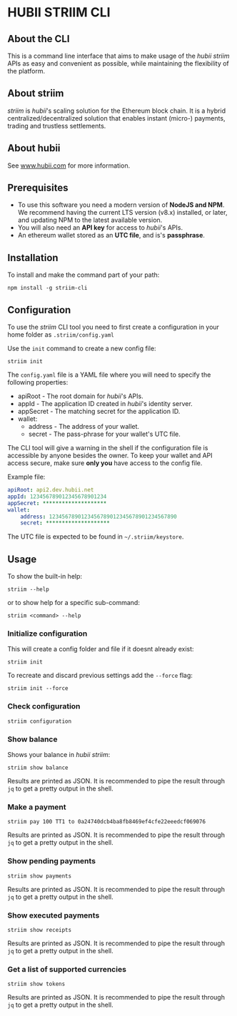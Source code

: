 # HUBII STRIIM CLI

## About the CLI

This is a command line interface that aims to make usage of the _hubii striim_ APIs as
easy and convenient as possible, while maintaining the flexibility of the 
platform.

## About striim

_striim_ is _hubii_'s scaling solution for the Ethereum block chain. It is a
hybrid centralized/decentralized solution that enables instant 
(micro-) payments, trading and trustless settlements.

## About hubii

See www.hubii.com for more information.

## Prerequisites

* To use this software you need a modern version of **NodeJS and NPM**.
  We recommend having the current LTS version (v8.x) installed, or
  later, and updating NPM to the latest available version.
* You will also need an **API key** for access to _hubii_'s APIs.
* An ethereum wallet stored as an **UTC file**, and is's **passphrase**.

## Installation

To install and make the command part of your path:

    npm install -g striim-cli

## Configuration

To use the _striim_ CLI tool you need to first create a configuration in your
home folder as `.striim/config.yaml`

Use the `init` command to create a new config file:

    striim init

The `config.yaml` file is a YAML file where you will need to specify the 
following properties:

- apiRoot - The root domain for _hubii_'s APIs.
- appId - The application ID created in _hubii_'s identity server.
- appSecret - The matching secret for the application ID.
- wallet:
    - address - The address of your wallet.
    - secret - The pass-phrase for your wallet's UTC file.

The CLI tool will give a warning in the shell if the configuration file is 
accessible by anyone besides the owner. To keep your wallet and API access 
secure, make sure **only you** have access to the config file.

Example file:
    
```yaml
apiRoot: api2.dev.hubii.net
appId: 123456789012345678901234
appSecret: ********************
wallet:
    address: 1234567890123456789012345678901234567890
    secret: ********************
```

The UTC file is expected to be found in `~/.striim/keystore`.

## Usage

To show the built-in help:

    striim --help

or to show help for a specific sub-command:

    striim <command> --help

### Initialize configuration

This will create a config folder and file if it doesnt already exist:

    striim init

To recreate and discard previous settings add the `--force` flag:

    striim init --force

### Check configuration

    striim configuration

### Show balance

Shows your balance in _hubii striim_:

    striim show balance

Results are printed as JSON. It is recommended to pipe the result
through `jq` to get a pretty output in the shell.

### Make a payment

    striim pay 100 TT1 to 0a24740dcb4ba8fb8469ef4cfe22eeedcf069076

Results are printed as JSON. It is recommended to pipe the result
through `jq` to get a pretty output in the shell.

### Show pending payments

    striim show payments

Results are printed as JSON. It is recommended to pipe the result
through `jq` to get a pretty output in the shell.
    
### Show executed payments

    striim show receipts

Results are printed as JSON. It is recommended to pipe the result
through `jq` to get a pretty output in the shell.

### Get a list of supported currencies

    striim show tokens

Results are printed as JSON. It is recommended to pipe the result
through `jq` to get a pretty output in the shell.
